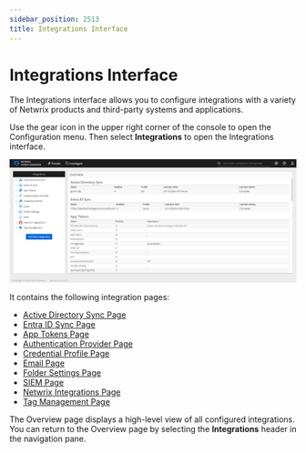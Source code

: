 ```yaml
---
sidebar_position: 2513
title: Integrations Interface
---
```


# Integrations Interface

The Integrations interface allows you to configure integrations with a variety of Netwrix products and third-party systems and applications.

Use the gear icon in the upper right corner of the console to open the Configuration menu. Then select **Integrations** to open the Integrations interface.

![](../../../../../../../static/images/ThreatManager_3.0/Content/Resources/Images/ThreatManager/Admin/Configuration/Integrations/Interface.png)

It contains the following integration pages:

* [Active Directory Sync Page](ActiveDirectorySync "Active Directory Sync Page")
* [Entra ID Sync Page](EntraIDSync "Entra ID Sync Page")
* [App Tokens Page](AppToken "App Tokens Page")
* [Authentication Provider Page](AuthenticationProvider/Page "Authentication Providers Page")
* [Credential Profile Page](CredentialProfile "Credential Profile Page")
* [Email Page](Email "Email Page")
* [Folder Settings Page](FolderSettings "Folder Settings Page")
* [SIEM Page](SIEM "SIEM Page")
* [Netwrix Integrations Page](NetwrixIntegrations "Netwrix Integrations Page")
* [Tag Management Page](TagManagement "Tag Management Page")

The Overview page displays a high-level view of all configured integrations. You can return to the Overview page by selecting the **Integrations** header in the navigation pane.